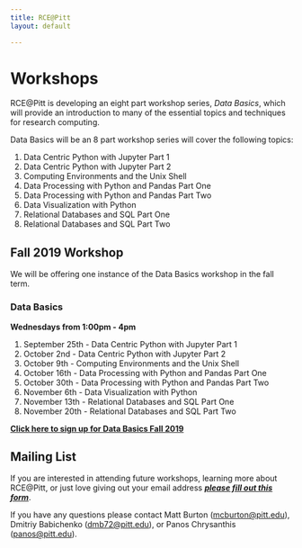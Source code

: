 ```yaml
---
title: RCE@Pitt
layout: default

---
```


# Workshops

RCE@Pitt is developing an eight part workshop series, *Data Basics*, which will provide an introduction to many of the essential topics and techniques for research computing.

Data Basics will be an 8 part workshop series will cover the following topics:

1. Data Centric Python with Jupyter Part 1
2. Data Centric Python with Jupyter Part 2
3. Computing Environments and the Unix Shell 
4. Data Processing with Python and Pandas Part One
5. Data Processing with Python and Pandas Part Two
6. Data Visualization with Python
7. Relational Databases and SQL Part One
8. Relational Databases and SQL Part Two


## Fall 2019 Workshop

We will be offering one instance of the Data Basics workshop in the fall term.

### Data Basics

**Wednesdays from 1:00pm - 4pm**

1. September 25th - Data Centric Python with Jupyter Part 1
1. October 2nd - Data Centric Python with Jupyter Part 2
1. October 9th - Computing Environments and the Unix Shell
1. October 16th - Data Processing with Python and Pandas Part One
1. October 30th - Data Processing with Python and Pandas Part Two
1. November 6th - Data Visualization with Python
1. November 13th - Relational Databases and SQL Part One
1. November 20th - Relational Databases and SQL Part Two

**[Click here to sign up for Data Basics Fall 2019](https://forms.gle/yUnJdhYnJUjgvQzt5)**


## Mailing List

If you are interested in attending future workshops, learning more about RCE@Pitt, or just love giving out your email address ***[please fill out this form](https://goo.gl/forms/wT2F0GtUu2xVnpLC2)***.

If you have any questions please contact Matt Burton (mcburton@pitt.edu), Dmitriy Babichenko (dmb72@pitt.edu), or Panos Chrysanthis (panos@pitt.edu).
